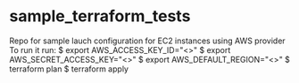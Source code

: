 # sample_terraform_tests
Repo for sample lauch configuration for EC2 instances using AWS provider
To run it run:
$ export AWS_ACCESS_KEY_ID="<>"
$ export AWS_SECRET_ACCESS_KEY="<>"
$ export AWS_DEFAULT_REGION="<>"
$ terraform plan
$ terraform apply

